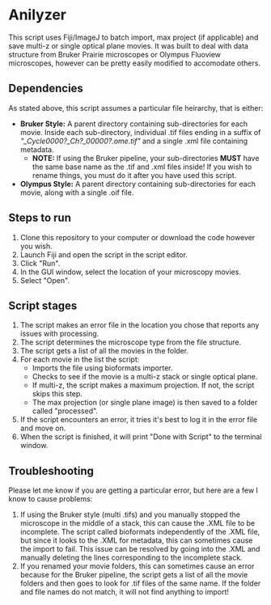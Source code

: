 # Anilyzer

This script uses Fiji/ImageJ to batch import, max project (if applicable) and save multi-z or single optical plane movies. It was built to deal with data structure from Bruker Prairie microscopes or Olympus Fluoview microscopes, however can be pretty easily modified to accomodate others. 

## Dependencies
As stated above, this script assumes a particular file heirarchy, that is either:
* **Bruker Style:** A parent directory containing sub-directories for each movie. Inside each sub-directory, individual .tif files ending in a suffix of *"_Cycle0000?_Ch?_00000?.ome.tif"* and a single .xml file containing metadata.
  * **NOTE:** If using the Bruker pipeline, your sub-directories **MUST** have the same base name as the .tif and .xml files inside! If you wish to rename things, you must do it after you have used this script. 
* **Olympus Style:** A parent directory containing sub-directories for each movie, along with a single .oif file.  


## Steps to run
1. Clone this repository to your computer or download the code however you wish.
2. Launch Fiji and open the script in the script editor.
3. Click "Run".
4. In the GUI window, select the location of your microscopy movies.
5. Select "Open".

## Script stages
1. The script makes an error file in the location you chose that reports any issues with processing.
2. The script determines the microscope type from the file structure.
3. The script gets a list of all the movies in the folder.
4. For each movie in the list the script:
   * Imports the file using bioformats importer.
   * Checks to see if the movie is a multi-z stack or single optical plane.
   * If multi-z, the script makes a maximum projection. If not, the script skips this step.
   * The max projection (or single plane image) is then saved to a folder called "processed". 
6. If the script encounters an error, it tries it's best to log it in the error file and move on.
7. When the script is finished, it will print "Done with Script" to the terminal window.

## Troubleshooting
Please let me know if you are getting a particular error, but here are a few I know to cause problems:
1. If using the Bruker style (multi .tifs) and you manually stopped the microscope in the middle of a stack, this can cause the .XML file to be incomplete. The script called bioformats independently of the .XML file, but since it looks to the .XML for metadata, this can sometimes cause the import to fail. This issue can be resolved by going into the .XML and manually deleting the lines corresponding to the incomplete stack. 
2. If you renamed your movie folders, this can sometimes cause an error because for the Bruker pipeline, the script gets a list of all the movie folders and then goes to look for .tif files of the same name. If the folder and file names do not match, it will not find anything to import!




